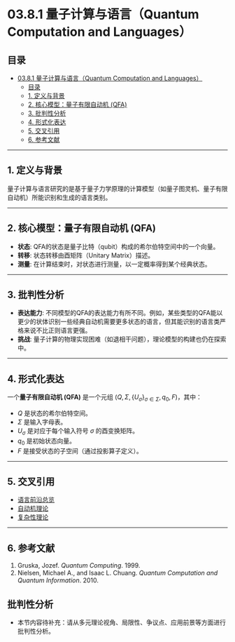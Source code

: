 # 03.8.1 量子计算与语言（Quantum Computation and Languages）

## 目录

- [03.8.1 量子计算与语言（Quantum Computation and Languages）](#0381-量子计算与语言quantum-computation-and-languages)
  - [目录](#目录)
  - [1. 定义与背景](#1-定义与背景)
  - [2. 核心模型：量子有限自动机 (QFA)](#2-核心模型量子有限自动机-qfa)
  - [3. 批判性分析](#3-批判性分析)
  - [4. 形式化表达](#4-形式化表达)
  - [5. 交叉引用](#5-交叉引用)
  - [6. 参考文献](#6-参考文献)

---

## 1. 定义与背景

量子计算与语言研究的是基于量子力学原理的计算模型（如量子图灵机、量子有限自动机）所能识别和生成的语言类别。

---

## 2. 核心模型：量子有限自动机 (QFA)

- **状态**: QFA的状态是量子比特（qubit）构成的希尔伯特空间中的一个向量。
- **转移**: 状态转移由酉矩阵（Unitary Matrix）描述。
- **测量**: 在计算结束时，对状态进行测量，以一定概率得到某个经典状态。

---

## 3. 批判性分析

- **表达能力**: 不同模型的QFA的表达能力有所不同。例如，某些类型的QFA能以更少的状体识别一些经典自动机需要更多状态的语言，但其能识别的语言类严格来说不比正则语言更强。
- **挑战**: 量子计算的物理实现困难（如退相干问题），理论模型的构建也仍在探索中。

---

## 4. 形式化表达

一个**量子有限自动机 (QFA)** 是一个元组 $(Q, \Sigma, \{U_\sigma\}_{\sigma \in \Sigma}, q_0, F)$，其中：

- $Q$ 是状态的希尔伯特空间。
- $\Sigma$ 是输入字母表。
- $U_\sigma$ 是对应于每个输入符号 $\sigma$ 的酉变换矩阵。
- $q_0$ 是初始状态向量。
- $F$ 是接受状态的子空间（通过投影算子定义）。

---

## 5. 交叉引用

- [语言前沿总览](README.md)
- [自动机理论](README.md)
- [复杂性理论](README.md)

---

## 6. 参考文献

1. Gruska, Jozef. *Quantum Computing*. 1999.
2. Nielsen, Michael A., and Isaac L. Chuang. *Quantum Computation and Quantum Information*. 2010.


## 批判性分析

- 本节内容待补充：请从多元理论视角、局限性、争议点、应用前景等方面进行批判性分析。
